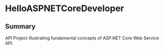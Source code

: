 # HelloASPNETCoreDeveloper

## Summary
API Project illustrating fundamental concepts of ASP.NET Core Web Service API.